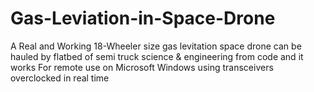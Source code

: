 # Gas-Leviation-in-Space-Drone
A Real and Working 18-Wheeler size gas levitation space drone
can be hauled by flatbed of semi truck
science & engineering from code and it works
For remote use on Microsoft Windows using transceivers overclocked in real time

